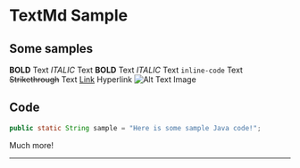 # TextMd Sample

## Some samples
**BOLD** Text
*ITALIC* Text
__BOLD__ Text
_ITALIC_ Text
`inline-code` Text
~~Strikethrough~~ Text
[Link](https://github.com) Hyperlink
![Alt Text](http://via.placeholder.com/50x50) Image

## Code
```java
public static String sample = "Here is some sample Java code!";
```

Much more!
***